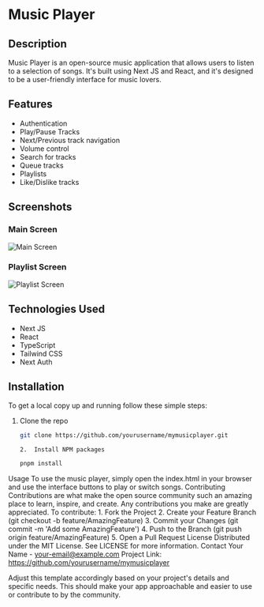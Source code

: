 # Music Player

## Description

Music Player is an open-source music application that allows users to listen to a selection of songs. It's built using Next JS and React, and it's designed to be a user-friendly interface for music lovers.

## Features

- Authentication
- Play/Pause Tracks
- Next/Previous track navigation
- Volume control
- Search for tracks
- Queue tracks
- Playlists
- Like/Dislike tracks

## Screenshots

### Main Screen

![Main Screen](https://utfs.io/f/33728b94-5bcc-4f7d-aa8f-69074bde38cd-fhm5bw.43.19.jpg)

### Playlist Screen

![Playlist Screen](https://utfs.io/f/18eb3cd2-1407-404a-8245-930a57fbc1e0-fhm5bw.39.49.jpg)

## Technologies Used

- Next JS
- React
- TypeScript
- Tailwind CSS
- Next Auth

## Installation

To get a local copy up and running follow these simple steps:

1.  Clone the repo
    ```bash
    git clone https://github.com/yourusername/mymusicplayer.git
    ```
        2.	Install NPM packages
    ```bash
    pnpm install
    ```

Usage
To use the music player, simply open the ﻿index.html in your browser and use the interface buttons to play or switch songs.
Contributing
Contributions are what make the open source community such an amazing place to learn, inspire, and create. Any contributions you make are greatly appreciated.
To contribute: 1. Fork the Project 2. Create your Feature Branch (﻿git checkout -b feature/AmazingFeature) 3. Commit your Changes (﻿git commit -m 'Add some AmazingFeature') 4. Push to the Branch (﻿git push origin feature/AmazingFeature) 5. Open a Pull Request
License
Distributed under the MIT License. See ﻿LICENSE for more information.
Contact
Your Name - your-email@example.com
Project Link: https://github.com/yourusername/mymusicplayer

Adjust this template accordingly based on your project's details and specific needs. This should make your app approachable and easier to use or contribute to by the community.
